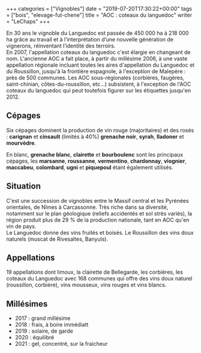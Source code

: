 +++
categories = ["Vignobles"]
date = "2019-07-20T17:30:22+00:00"
tags = ["bois", "elevage-fut-chene"] 
title = "AOC : coteaux du languedoc"
writer = "LeChaps"
+++

En 30 ans le vignoble du Languedoc est passée de 450 000 ha à 218 000 ha grâce au travail et à l’interprétation d’une nouvelle génération de vignerons, réinventant l’identité des terroirs.  
En 2007, l'appellation coteaux du languedoc c'est élargie en changeant de nom. L'ancienne AOC a fait place, à partir du millésime 2006, à une vaste appellation régionale incluant toutes les aires d'appellation du Languedoc et du Roussillon, jusqu'à la frontière espagnole, à l'exception de Malepère : près de 500 communes. Les AOC sous-régionales (corbières, faugères, saint-chinian, côtes-du-roussillon, etc...) subsistent, à l'exception de l'AOC coteaux du languedoc qui peut toutefois figurer sur les étiquettes jusqu'en 2012.  

## Cépages

Six cépages dominent la production de vin rouge (majoritaires) et des rosés : **carignan** et **cinsault** (limités à 40%) **grenache noir**, **syrah**, **lladoner** et **mourvèdre**.  

En blanc, **grenache blanc**, **clairette** et **bourboulenc** sont les principaux cépages, les **marsanne**, **roussanne**, **vermentino**, **chardonnay**, **viognier**, **maccabeu**, **colombard**, **ugni** et **piquepoul** étant également utilisés.

## Situation

C'est une succession de vignobles entre le Massif central et les Pyrénées orientales, de Nîmes à Carcassonne. Très riche dans sa diversité, notamment sur le plan géologique (reliefs accidentés et sol strès variés), la région produit plus de 29 % de la production nationale, tant en AOC qu'en vin de pays.  
Le Languedoc donne des vins fruités et boisés. Le Roussillon des vins doux naturels (muscat de Rivesaltes, Banyuls).

## Appellations

19 appellations dont limoux, la clairette de Bellegarde, les corbières, les coteaux du Languedoc avec 168 communes qui offre des vins doux naturel (roussillon, corbière), vins mousseux, vins rouges et vins blancs.

## Millésimes

- 2017 : grand millésime
- 2018 : frais, à boire immédiatt
- 2019 : solaire, de garde
- 2020 : équilibré
- 2021 : gel, concentré, sur la fraicheur

